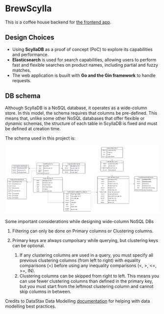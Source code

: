 # BrewScylla
This is a coffee house backend for [the frontend app]().

## Design Choices
- Using **ScyllaDB** as a proof of concept (PoC) to explore its capabilities and performance. 
- **Elasticsearch** is used for search capabilities, allowing users to perform fast and flexible searches on product names, including partial and fuzzy matches.
- The web application is buuilt with **Go and the Gin framework** to handle requests.

## DB schema
Although ScyllaDB is a NoSQL database, it operates as a wide-column store. In this model, the schema requires that columns be pre-defined. This means that, unlike some other NoSQL databases that offer flexible or dynamic schemas, the structure of each table in ScyllaDB is fixed and must be defined at creation time.

The schema used in this project is:

![db schema image](images/DB%20schema.png)

Some important considerations while designing wide-column NoSQL DBs
1. Filtering can only be done on Primary columns or Clustering columns.
2. Primary keys are always cumpolsary while querying, but clustering keys can be optional.

    1. If any clustering columns are used in a query, you must specify all previous clustering columns (from left to right) with equality comparisons (=) before using any inequality comparisons (<, >, <=, >=, IN).
    2. Clustering columns can be skipped from right to left. This means you can use fewer clustering columns than defined in the primary key, but you must start from the leftmost clustering column and cannot skip columns in between.

Credits to DataStax Data Modelling [documentation](https://www.datastax.com/dev/modeling) for helping with data modelling best practices.